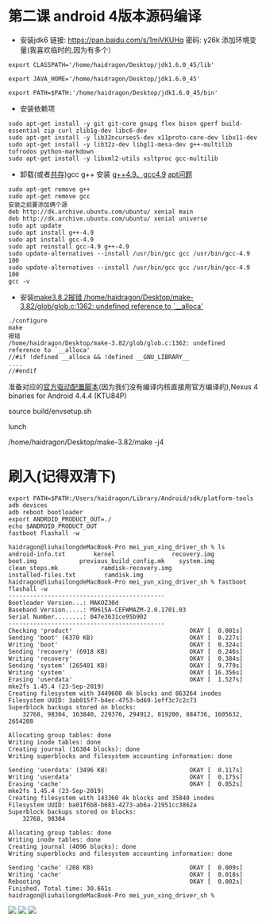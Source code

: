 # 第二课 android 4版本源码编译

* 安装jdk6 链接: https://pan.baidu.com/s/1miVKUHq 密码: y26k 添加环境变量(我喜欢临时的,因为有多个）
```
export CLASSPATH='/home/haidragon/Desktop/jdk1.6.0_45/lib'

export JAVA_HOME='/home/haidragon/Desktop/jdk1.6.0_45'

export PATH=$PATH:'/home/haidragon/Desktop/jdk1.6.0_45/bin'
```
* 安装依赖项
```
sudo apt-get install -y git git-core gnupg flex bison gperf build-essential zip curl zlib1g-dev libc6-dev 
sudo apt-get install -y lib32ncurses5-dev x11proto-core-dev libx11-dev 
sudo apt-get install -y lib32z-dev libgl1-mesa-dev g++-multilib tofrodos python-markdown 
sudo apt-get install -y libxml2-utils xsltproc gcc-multilib 
```
* 卸载(或者[共存](https://blog.csdn.net/xrinosvip/article/details/81177873))gcc g++ 安装 [g++4.9、gcc4.9](https://blog.csdn.net/yizhang_ml/article/details/86750405)  [apt问题](https://blog.csdn.net/maliao1123/article/details/52881856)
```
sudo apt-get remove g++
sudo apt-get remove gcc
安装之前要添加俩个源
deb http://dk.archive.ubuntu.com/ubuntu/ xenial main
deb http://dk.archive.ubuntu.com/ubuntu/ xenial universe
sudo apt update
sudo apt install g++-4.9
sudo apt install gcc-4.9
sudo apt reinstall gcc-4.9 g++-4.9
sudo update-alternatives --install /usr/bin/gcc gcc /usr/bin/gcc-4.9 100
sudo update-alternatives --install /usr/bin/gcc gcc /usr/bin/gcc-4.9 100
gcc -v
```
*  安装[make3.8.2](http://ftp.gnu.org/gnu/make/)[报错
/home/haidragon/Desktop/make-3.82/glob/glob.c:1362: undefined reference to `__alloca'](https://blog.csdn.net/Niklaus_Lee/article/details/84991444)

```
./configure
make  
报错
/home/haidragon/Desktop/make-3.82/glob/glob.c:1362: undefined reference to `__alloca'
//#if !defined __alloca && !defined __GNU_LIBRARY__
....
//#endif
```
准备对应的[官方驱动配置脚本](https://developers.google.com/android/drivers#mako)(因为我们没有编译内核直接用官方编译的),Nexus 4 binaries for Android 4.4.4 (KTU84P)

source build/envsetup.sh

lunch

/home/haidragon/Desktop/make-3.82/make -j4

# 刷入(记得双清下)
```
export PATH=$PATH:/Users/haidragon/Library/Android/sdk/platform-tools
adb devices
adb reboot bootloader
export ANDROID_PRODUCT_OUT=./
echo $ANDROID_PRODUCT_OUT
fastboot flashall -w
```
```
haidragon@liuhailongdeMacBook-Pro mei_yun_xing_driver_sh % ls
android-info.txt        kernel                recovery.img
boot.img            previous_build_config.mk    system.img
clean_steps.mk            ramdisk-recovery.img
installed-files.txt        ramdisk.img
haidragon@liuhailongdeMacBook-Pro mei_yun_xing_driver_sh % fastboot flashall -w         
--------------------------------------------
Bootloader Version...: MAKOZ30d
Baseband Version.....: M9615A-CEFWMAZM-2.0.1701.03
Serial Number........: 047e3631ce95b902
--------------------------------------------
Checking 'product'                                 OKAY [  0.001s]
Sending 'boot' (6370 KB)                           OKAY [  0.227s]
Writing 'boot'                                     OKAY [  0.324s]
Sending 'recovery' (6918 KB)                       OKAY [  0.246s]
Writing 'recovery'                                 OKAY [  0.384s]
Sending 'system' (265401 KB)                       OKAY [  9.779s]
Writing 'system'                                   OKAY [ 16.356s]
Erasing 'userdata'                                 OKAY [  1.527s]
mke2fs 1.45.4 (23-Sep-2019)
Creating filesystem with 3449600 4k blocks and 863264 inodes
Filesystem UUID: 3ab015f7-b4ec-4753-bd69-1eff3c7c2c73
Superblock backups stored on blocks: 
    32768, 98304, 163840, 229376, 294912, 819200, 884736, 1605632, 2654208

Allocating group tables: done                            
Writing inode tables: done                            
Creating journal (16384 blocks): done
Writing superblocks and filesystem accounting information: done   

Sending 'userdata' (3496 KB)                       OKAY [  0.117s]
Writing 'userdata'                                 OKAY [  0.175s]
Erasing 'cache'                                    OKAY [  0.052s]
mke2fs 1.45.4 (23-Sep-2019)
Creating filesystem with 143360 4k blocks and 35840 inodes
Filesystem UUID: ba01f6b8-b683-4273-ab6a-21951cc3862a
Superblock backups stored on blocks: 
    32768, 98304

Allocating group tables: done                            
Writing inode tables: done                            
Creating journal (4096 blocks): done
Writing superblocks and filesystem accounting information: done

Sending 'cache' (208 KB)                           OKAY [  0.009s]
Writing 'cache'                                    OKAY [  0.018s]
Rebooting                                          OKAY [  0.002s]
Finished. Total time: 30.661s
haidragon@liuhailongdeMacBook-Pro mei_yun_xing_driver_sh % 
```
![](2.png)
![](3.png)
![](4.png)
